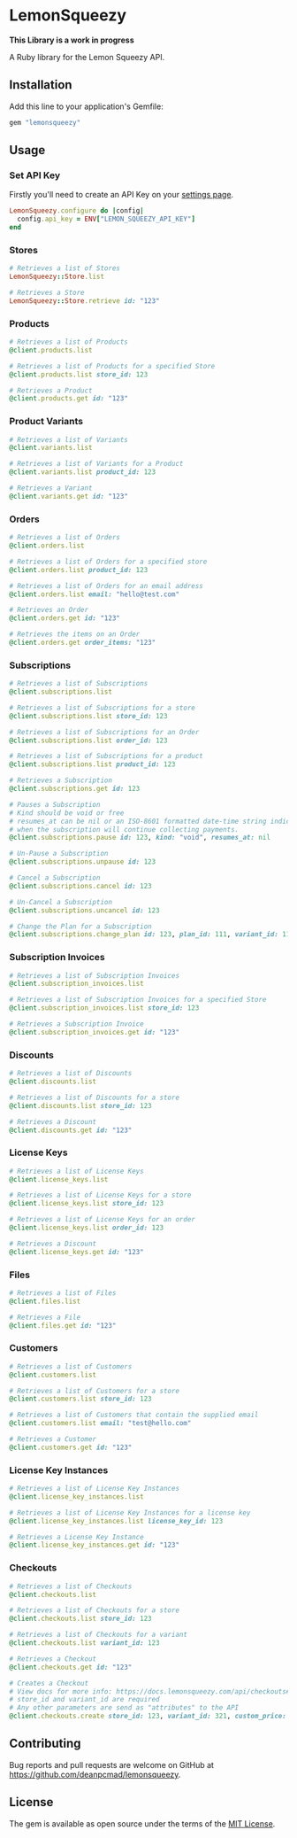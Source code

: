 # LemonSqueezy

**This Library is a work in progress**

A Ruby library for the Lemon Squeezy API.

## Installation

Add this line to your application's Gemfile:

```ruby
gem "lemonsqueezy"
```

## Usage

### Set API Key

Firstly you'll need to create an API Key on your [settings page](https://app.lemonsqueezy.com/settings/api).

```ruby
LemonSqueezy.configure do |config|
  config.api_key = ENV["LEMON_SQUEEZY_API_KEY"]
end
```

### Stores

```ruby
# Retrieves a list of Stores
LemonSqueezy::Store.list

# Retrieves a Store
LemonSqueezy::Store.retrieve id: "123"
```

### Products

```ruby
# Retrieves a list of Products
@client.products.list

# Retrieves a list of Products for a specified Store
@client.products.list store_id: 123

# Retrieves a Product
@client.products.get id: "123"
```

### Product Variants

```ruby
# Retrieves a list of Variants
@client.variants.list

# Retrieves a list of Variants for a Product
@client.variants.list product_id: 123

# Retrieves a Variant
@client.variants.get id: "123"
```

### Orders

```ruby
# Retrieves a list of Orders
@client.orders.list

# Retrieves a list of Orders for a specified store
@client.orders.list product_id: 123

# Retrieves a list of Orders for an email address
@client.orders.list email: "hello@test.com"

# Retrieves an Order
@client.orders.get id: "123"

# Retrieves the items on an Order
@client.orders.get order_items: "123"
```

### Subscriptions

```ruby
# Retrieves a list of Subscriptions
@client.subscriptions.list

# Retrieves a list of Subscriptions for a store
@client.subscriptions.list store_id: 123

# Retrieves a list of Subscriptions for an Order
@client.subscriptions.list order_id: 123

# Retrieves a list of Subscriptions for a product
@client.subscriptions.list product_id: 123

# Retrieves a Subscription
@client.subscriptions.get id: 123

# Pauses a Subscription
# Kind should be void or free
# resumes_at can be nil or an ISO-8601 formatted date-time string indicating
# when the subscription will continue collecting payments.
@client.subscriptions.pause id: 123, kind: "void", resumes_at: nil

# Un-Pause a Subscription
@client.subscriptions.unpause id: 123

# Cancel a Subscription
@client.subscriptions.cancel id: 123

# Un-Cancel a Subscription
@client.subscriptions.uncancel id: 123

# Change the Plan for a Subscription
@client.subscriptions.change_plan id: 123, plan_id: 111, variant_id: 111
```

### Subscription Invoices

```ruby
# Retrieves a list of Subscription Invoices
@client.subscription_invoices.list

# Retrieves a list of Subscription Invoices for a specified Store
@client.subscription_invoices.list store_id: 123

# Retrieves a Subscription Invoice
@client.subscription_invoices.get id: "123"
```

### Discounts

```ruby
# Retrieves a list of Discounts
@client.discounts.list

# Retrieves a list of Discounts for a store
@client.discounts.list store_id: 123

# Retrieves a Discount
@client.discounts.get id: "123"
```

### License Keys

```ruby
# Retrieves a list of License Keys
@client.license_keys.list

# Retrieves a list of License Keys for a store
@client.license_keys.list store_id: 123

# Retrieves a list of License Keys for an order
@client.license_keys.list order_id: 123

# Retrieves a Discount
@client.license_keys.get id: "123"
```

### Files

```ruby
# Retrieves a list of Files
@client.files.list

# Retrieves a File
@client.files.get id: "123"
```

### Customers

```ruby
# Retrieves a list of Customers
@client.customers.list

# Retrieves a list of Customers for a store
@client.customers.list store_id: 123

# Retrieves a list of Customers that contain the supplied email
@client.customers.list email: "test@hello.com"

# Retrieves a Customer
@client.customers.get id: "123"
```

### License Key Instances

```ruby
# Retrieves a list of License Key Instances
@client.license_key_instances.list

# Retrieves a list of License Key Instances for a license key
@client.license_key_instances.list license_key_id: 123

# Retrieves a License Key Instance
@client.license_key_instances.get id: "123"
```

### Checkouts

```ruby
# Retrieves a list of Checkouts
@client.checkouts.list

# Retrieves a list of Checkouts for a store
@client.checkouts.list store_id: 123

# Retrieves a list of Checkouts for a variant
@client.checkouts.list variant_id: 123

# Retrieves a Checkout
@client.checkouts.get id: "123"

# Creates a Checkout
# View docs for more info: https://docs.lemonsqueezy.com/api/checkouts#create-a-checkout
# store_id and variant_id are required
# Any other parameters are send as "attributes" to the API
@client.checkouts.create store_id: 123, variant_id: 321, custom_price: 500, product_options: {name: "a test name"}
```


## Contributing

Bug reports and pull requests are welcome on GitHub at https://github.com/deanpcmad/lemonsqueezy.

## License

The gem is available as open source under the terms of the [MIT License](https://opensource.org/licenses/MIT).
